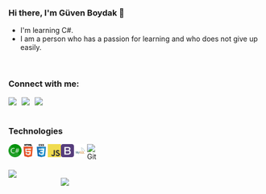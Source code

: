 ### Hi there, I'm Güven  Boydak 👋
- I'm learning C#.
- I am a person who has a passion for learning and who does not give up easily.

<br >

### Connect with me:
[<img  width="26" src="https://unpkg.com/simple-icons@v6/icons/linkedin.svg" align="left"  />][linkedin]
[<img  width="26" src="https://unpkg.com/simple-icons@v6/icons/gmail.svg" align="left" />][gmail]
[<img  width="26" src="https://unpkg.com/simple-icons@v6/icons/instagram.svg" align="left"/>][instagram]

[linkedin]: https://www.linkedin.com/in/g%C3%BCven-boydak-797007211/
[gmail]: mailto:gvn.boydak@gmail.com
[instagram]: https://www.instagram.com/gvn_boydak/

<br >
<br >

### Technologies
<img align="left" alt="C#" width="26px"  src="https://raw.githubusercontent.com/github/explore/80688e429a7d4ef2fca1e82350fe8e3517d3494d/topics/csharp/csharp.png" />
 <img align="left" alt="Html5" width="26px" src="https://raw.githubusercontent.com/github/explore/80688e429a7d4ef2fca1e82350fe8e3517d3494d/topics/html/html.png" />
 <img align="left" alt="Css" width="26px" src="https://raw.githubusercontent.com/github/explore/80688e429a7d4ef2fca1e82350fe8e3517d3494d/topics/css/css.png" />
 <img align="left" alt="JavaScript" width="26px" src="https://raw.githubusercontent.com/github/explore/80688e429a7d4ef2fca1e82350fe8e3517d3494d/topics/javascript/javascript.png" />
 <img align="left" alt="Bootstrap" width="26px" src="https://raw.githubusercontent.com/github/explore/80688e429a7d4ef2fca1e82350fe8e3517d3494d/topics/bootstrap/bootstrap.png" />
 <img align="left" alt="Mysql" width="26px" src="https://raw.githubusercontent.com/github/explore/80688e429a7d4ef2fca1e82350fe8e3517d3494d/topics/mysql/mysql.png" />
<img align="left" alt="Git" width="26px" src="[/images/logo@2x.png]" />


<br >
<br >
<br >




<img  align="left" width="350px" src="https://github-readme-stats.vercel.app/api/top-langs/?username=GuvenBoydak&layout=compact">


<img align="right" width="400px" src="https://github-readme-stats.vercel.app/api?username=GuvenBoydak&theme=gruvbox">
